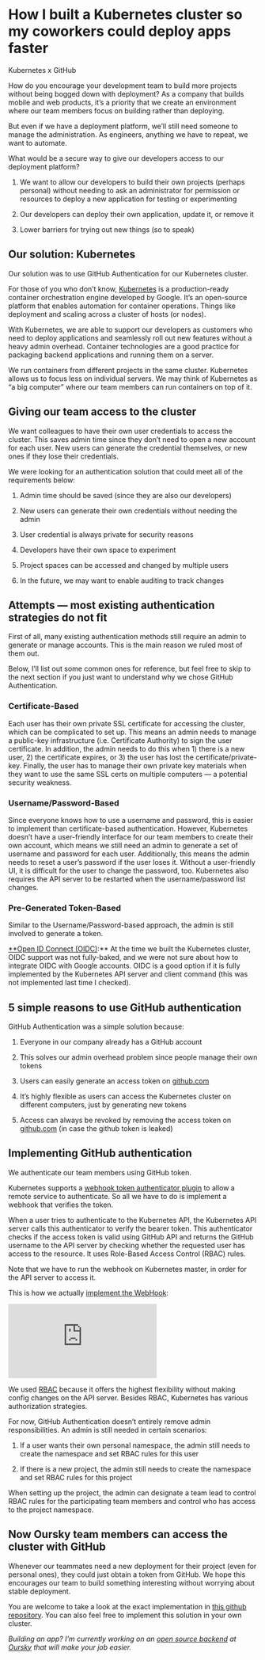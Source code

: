 
# How I built a Kubernetes cluster so my coworkers could deploy apps faster

Kubernetes x GitHub

How do you encourage your development team to build more projects without being bogged down with deployment? As a company that builds mobile and web products, it’s a priority that we create an environment where our team members focus on building rather than deploying.

But even if we have a deployment platform, we’ll still need someone to manage the administration. As engineers, anything we have to repeat, we want to automate.

What would be a secure way to give our developers access to our deployment platform?

1. We want to allow our developers to build their own projects (perhaps personal) without needing to ask an administrator for permission or resources to deploy a new application for testing or experimenting

1. Our developers can deploy their own application, update it, or remove it

1. Lower barriers for trying out new things (so to speak)

## Our solution: Kubernetes

Our solution was to use GitHub Authentication for our Kubernetes cluster. 
 
For those of you who don’t know, [Kubernetes](https://kubernetes.io/docs/concepts/overview/what-is-kubernetes/) is a production-ready container orchestration engine developed by Google. It’s an open-source platform that enables automation for container operations. Things like deployment and scaling across a cluster of hosts (or nodes).

With Kubernetes, we are able to support our developers as customers who need to deploy applications and seamlessly roll out new features without a heavy admin overhead. Container technologies are a good practice for packaging backend applications and running them on a server.

We run containers from different projects in the same cluster. Kubernetes allows us to focus less on individual servers. We may think of Kubernetes as “a big computer” where our team members can run containers on top of it.

## Giving our team access to the cluster

We want colleagues to have their own user credentials to access the cluster. This saves admin time since they don’t need to open a new account for each user. New users can generate the credential themselves, or new ones if they lose their credentials.
 
We were looking for an authentication solution that could meet all of the requirements below:

1. Admin time should be saved (since they are also our developers)

1. New users can generate their own credentials without needing the admin

1. User credential is always private for security reasons

1. Developers have their own space to experiment

1. Project spaces can be accessed and changed by multiple users

1. In the future, we may want to enable auditing to track changes

## Attempts — most existing authentication strategies do not fit

First of all, many existing authentication methods still require an admin to generate or manage accounts. This is the main reason we ruled most of them out.
 
Below, I’ll list out some common ones for reference, but feel free to skip to the next section if you just want to understand why we chose GitHub Authentication.

### **Certificate-Based**

Each user has their own private SSL certificate for accessing the cluster, which can be complicated to set up. This means an admin needs to manage a public-key infrastructure (i.e. Certificate Authority) to sign the user certificate. In addition, the admin needs to do this when 1) there is a new user, 2) the certificate expires, or 3) the user has lost the certificate/private-key. Finally, the user has to manage their own private key materials when they want to use the same SSL certs on multiple computers — a potential security weakness.

### **Username/Password-Based**

Since everyone knows how to use a username and password, this is easier to implement than certificate-based authentication. However, Kubernetes doesn’t have a user-friendly interface for our team members to create their own account, which means we still need an admin to generate a set of username and password for each user. Additionally, this means the admin needs to reset a user’s password if the user loses it. Without a user-friendly UI, it is difficult for the user to change the password, too. Kubernetes also requires the API server to be restarted when the username/password list changes.

### **Pre-Generated Token-Based**

Similar to the Username/Password-based approach, the admin is still involved to generate a token.
 
[**Open ID Connect (OIDC)](http://openid.net/connect/):** At the time we built the Kubernetes cluster, OIDC support was not fully-baked, and we were not sure about how to integrate OIDC with Google accounts. OIDC is a good option if it is fully implemented by the Kubernetes API server and client command (this was not implemented last time I checked).

## 5 simple reasons to use GitHub authentication

GitHub Authentication was a simple solution because:

1. Everyone in our company already has a GitHub account

1. This solves our admin overhead problem since people manage their own tokens

1. Users can easily generate an access token on [github.com](http://github.com)

1. It’s highly flexible as users can access the Kubernetes cluster on different computers, just by generating new tokens

1. Access can always be revoked by removing the access token on [github.com](http://github.com) (in case the github token is leaked)

## Implementing GitHub authentication

We authenticate our team members using GitHub token.
 
Kubernetes supports a [webhook token authenticator plugin](https://github.com/kubernetes/kubernetes/pull/24902) to allow a remote service to authenticate. So all we have to do is implement a webhook that verifies the token.
 
When a user tries to authenticate to the Kubernetes API, the Kubernetes API server calls this authenticator to verify the bearer token. This authenticator checks if the access token is valid using GitHub API and returns the GitHub username to the API server by checking whether the requested user has access to the resource. It uses Role-Based Access Control (RBAC) rules.
 
Note that we have to run the webhook on Kubernetes master, in order for the API server to access it.
 
 This is how we actually [implement the WebHook](https://github.com/oursky/kubernetes-github-authn/blob/master/main.go):

<iframe src="https://medium.com/media/5b0cadd07b005ddb0c6d32146bb75831" frameborder=0></iframe>

We used [RBAC](https://en.wikipedia.org/wiki/Role-based_access_control) because it offers the highest flexibility without making config changes on the API server. Besides RBAC, Kubernetes has various authorization strategies. 
 
For now, GitHub Authentication doesn’t entirely remove admin responsibilities. An admin is still needed in certain scenarios:

1. If a user wants their own personal namespace, the admin still needs to create the namespace and set RBAC rules for this user

1. If there is a new project, the admin still needs to create the namespace and set RBAC rules for this project

When setting up the project, the admin can designate a team lead to control RBAC rules for the participating team members and control who has access to the project namespace.

## Now Oursky team members can access the cluster with GitHub

Whenever our teammates need a new deployment for their project (even for personal ones), they could just obtain a token from GitHub. We hope this encourages our team to build something interesting without worrying about stable deployment.
 
You are welcome to take a look at the exact implementation in [this github repository](https://github.com/oursky/kubernetes-github-authn). You can also feel free to implement this solution in your own cluster.

*Building an app? I’m currently working on an [open source backend](http://skygear.io/) at [Oursky](undefined) that will make your job easier.*
